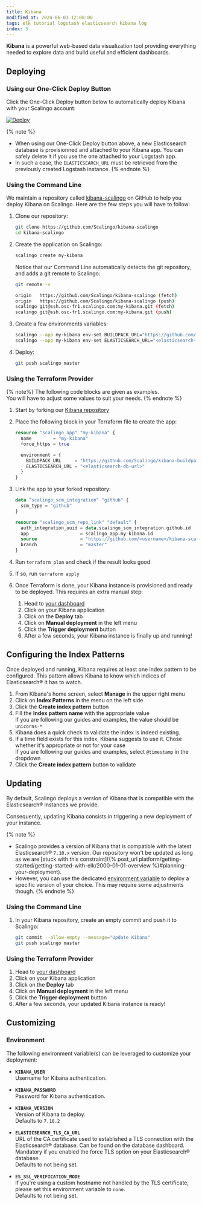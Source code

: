 ```yaml
---
title: Kibana
modified_at: 2024-06-03 12:00:00
tags: elk tutorial logstash elasticsearch kibana log
index: 3
---
```



**Kibana** is a powerful web-based data visualization tool providing everything
needed to explore data and build useful and efficient dashboards.

## Deploying

### Using our One-Click Deploy Button

Click the One-Click Deploy button below to automatically deploy Kibana with
your Scalingo account:

[![Deploy](https://cdn.scalingo.com/deploy/button.svg)](https://dashboard.scalingo.com/deploy?source=https://github.com/Scalingo/kibana-scalingo)

{% note %}
* When using our One-Click Deploy button above, a new Elasticsearch database is
  provisionned and attached to your Kibana app. You can safely delete it if you
  use the one attached to your Logstash app.
* In such a case, the `ELASTICSEARCH_URL` must be retrieved from the previously
  created Logstash instance.
{% endnote %}

### Using the Command Line

We maintain a repository called [kibana-scalingo](https://github.com/Scalingo/kibana-scalingo)
on GitHub to help you deploy Kibana on Scalingo. Here are the few steps you
will have to follow:

1. Clone our repository:

   ```bash
   git clone https://github.com/Scalingo/kibana-scalingo
   cd kibana-scalingo
   ```

2. Create the application on Scalingo:

   ```bash
   scalingo create my-kibana
   ```

   Notice that our Command Line automatically detects the git repository, and
   adds a git remote to Scalingo:

   ```bash
   git remote -v

   origin   https://github.com/Scalingo/kibana-scalingo (fetch)
   origin   https://github.com/Scalingo/kibana-scalingo (push)
   scalingo git@ssh.osc-fr1.scalingo.com:my-kibana.git (fetch)
   scalingo git@ssh.osc-fr1.scalingo.com:my-kibana.git (push)
   ```

3. Create a few environments variables:

   ```bash
   scalingo --app my-kibana env-set BUILDPACK_URL="https://github.com/Scalingo/kibana-buildpack"
   scalingo --app my-kibana env-set ELASTICSEARCH_URL="<elasticsearch-db-url>"
   ```

4. Deploy:

   ```bash
   git push scalingo master
   ```

### Using the Terraform Provider

{% note%}
The following code blocks are given as examples.\
You will have to adjust some values to suit your needs.
{% endnote %}

1. Start by forking our [Kibana repository](https://github.com/Scalingo/kibana-scalingo)

2. Place the following block in your Terraform file to create the app:

   ```terraform
   resource "scalingo_app" "my-kibana" {
     name        = "my-kibana"
     force_https = true

     environment = {
       BUILDPACK_URL     = "https://github.com/Scalingo/kibana-buildpack"
       ELASTICSEARCH_URL = "<elasticsearch-db-url>"
     }
   }
   ```

3. Link the app to your forked repository:

   ```terraform
   data "scalingo_scm_integration" "github" {
     scm_type = "github"
   }

   resource "scalingo_scm_repo_link" "default" {
     auth_integration_uuid = data.scalingo_scm_integration.github.id
     app                   = scalingo_app.my-kibana.id
     source                = "https://github.com/<username>/kibana-scalingo"
     branch                = "master"
   }
   ```

4. Run `terraform plan` and check if the result looks good
5. If so, run `terraform apply`
6. Once Terraform is done, your Kibana instance is provisioned and ready to
   be deployed. This requires an extra manual step:

   1. Head to [your dashboard](https://dashboard.scalingo.com/apps/)
   2. Click on your Kibana application
   3. Click on the **Deploy** tab
   4. Click on **Manual deployment** in the left menu
   5. Click the **Trigger deployment** button
   6. After a few seconds, your Kibana instance is finally up and running!


## Configuring the Index Patterns

Once deployed and running, Kibana requires at least one index pattern to be
configured. This pattern allows Kibana to know which indices of Elasticsearch®
it has to watch.

1. From Kibana's home screen, select **Manage** in the upper right menu
2. Click on **Index Patterns** in the menu on the left side
3. Click the **Create index pattern** button
4. Fill the **Index pattern name** with the appropriate value\
   If you are following our guides and examples, the value should be
   `unicorns-*`
5. Kibana does a quick check to validate the index is indeed existing.
6. If a time field exists for this index, Kibana suggests to use it. Chose
   whether it's appropriate or not for your case\
   If you are following our guides and examples, select `@timestamp` in the
   dropdown
7. Click the **Create index pattern** button to validate


## Updating

By default, Scalingo deploys a version of Kibana that is compatible with the
Elasticsearch® instances we provide.

Consequently, updating Kibana consists in triggering a new deployment of your
instance.

{% note %}
* Scalingo provides a version of Kibana that is compatible with the latest
  Elasticsearch® `7.10.x` version. Our repository won't be updated as long as
  we are [stuck with this constraint]({% post_url platform/getting-started/getting-started-with-elk/2000-01-01-overview %}#planning-your-deployment).
* However, you can use the dedicated [environment variable](#environment)
  to deploy a specific version of your choice. This may require some
  adjustments though.
{% endnote %}

### Using the Command Line

1. In your Kibana repository, create an empty commit and push it to Scalingo:

   ```bash
   git commit --allow-empty --message="Update Kibana"
   git push scalingo master
   ```

### Using the Terraform Provider

1. Head to [your dashboard](https://dashboard.scalingo.com/apps/)
2. Click on your Kibana application
3. Click on the **Deploy** tab
4. Click on **Manual deployment** in the left menu
5. Click the **Trigger deployment** button
6. After a few seconds, your updated Kibana instance is ready!


## Customizing

### Environment

The following environment variable(s) can be leveraged to customize your
deployment:

- **`KIBANA_USER`**\
  Username for Kibana authentication.

- **`KIBANA_PASSWORD`**\
  Password for Kibana authentication.

- **`KIBANA_VERSION`**\
  Version of Kibana to deploy.\
  Defaults to `7.10.2`

- **`ELASTICSEARCH_TLS_CA_URL`**\
  URL of the CA certificate used to established a TLS connection with the
  Elasticsearch® database. Can be found on the database dashboard.\
  Mandatory if you enabled the force TLS option on your Elasticsearch®
  database.\
  Defaults to not being set.

- **`ES_SSL_VERIFICATION_MODE`**\
  If you're using a custom hostname not handled by the TLS certificate, please
  set this environment variable to `none`.\
  Defaults to not being set.
